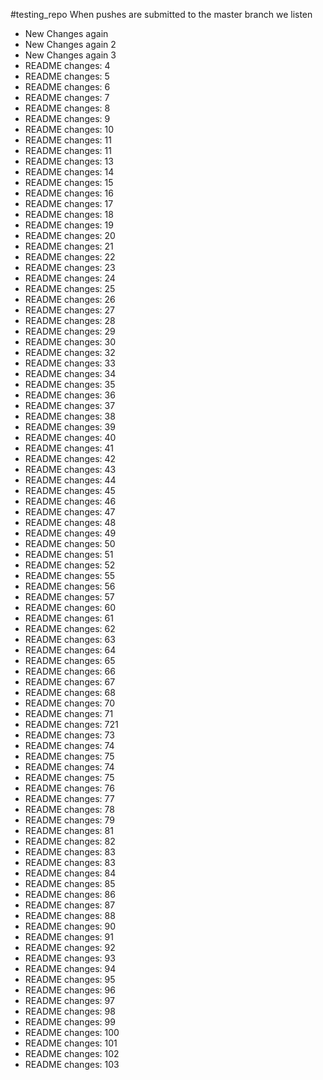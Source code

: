 #testing_repo
When pushes are submitted to the master branch we listen

- New Changes again
- New Changes again 2
- New Changes again 3
- README changes: 4
- README changes: 5
- README changes: 6
- README changes: 7
- README changes: 8
- README changes: 9
- README changes: 10
- README changes: 11
- README changes: 11
- README changes: 13
- README changes: 14
- README changes: 15
- README changes: 16
- README changes: 17
- README changes: 18
- README changes: 19
- README changes: 20
- README changes: 21
- README changes: 22
- README changes: 23
- README changes: 24
- README changes: 25
- README changes: 26
- README changes: 27
- README changes: 28
- README changes: 29
- README changes: 30
- README changes: 32
- README changes: 33
- README changes: 34
- README changes: 35 
- README changes: 36
- README changes: 37
- README changes: 38
- README changes: 39
- README changes: 40
- README changes: 41
- README changes: 42
- README changes: 43
- README changes: 44
- README changes: 45
- README changes: 46
- README changes: 47
- README changes: 48
- README changes: 49
- README changes: 50
- README changes: 51
- README changes: 52
- README changes: 55
- README changes: 56
- README changes: 57
- README changes: 60
- README changes: 61
- README changes: 62
- README changes: 63
- README changes: 64
- README changes: 65
- README changes: 66
- README changes: 67
- README changes: 68
- README changes: 70
- README changes: 71
- README changes: 721
- README changes: 73
- README changes: 74
- README changes: 75
- README changes: 74
- README changes: 75
- README changes: 76
- README changes: 77
- README changes: 78
- README changes: 79
- README changes: 81
- README changes: 82
- README changes: 83
- README changes: 83
- README changes: 84
- README changes: 85
- README changes: 86
- README changes: 87
- README changes: 88
- README changes: 90
- README changes: 91
- README changes: 92
- README changes: 93
- README changes: 94
- README changes: 95
- README changes: 96
- README changes: 97
- README changes: 98
- README changes: 99
- README changes: 100
- README changes: 101
- README changes: 102
- README changes: 103
